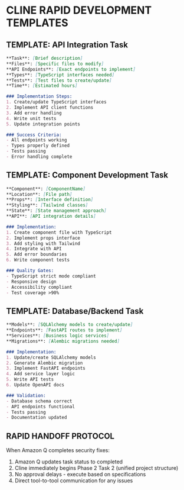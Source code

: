 # CLINE RAPID DEVELOPMENT TEMPLATES

## TEMPLATE: API Integration Task
```markdown
**Task**: [Brief description]
**Files**: [Specific files to modify]
**API Endpoints**: [Exact endpoints to implement]
**Types**: [TypeScript interfaces needed]
**Tests**: [Test files to create/update]
**Time**: [Estimated hours]

### Implementation Steps:
1. Create/update TypeScript interfaces
2. Implement API client functions
3. Add error handling
4. Write unit tests
5. Update integration points

### Success Criteria:
- All endpoints working
- Types properly defined
- Tests passing
- Error handling complete
```

## TEMPLATE: Component Development Task
```markdown
**Component**: [ComponentName]
**Location**: [File path]
**Props**: [Interface definition]
**Styling**: [Tailwind classes]
**State**: [State management approach]
**API**: [API integration details]

### Implementation:
1. Create component file with TypeScript
2. Implement props interface
3. Add styling with Tailwind
4. Integrate with API
5. Add error boundaries
6. Write component tests

### Quality Gates:
- TypeScript strict mode compliant
- Responsive design
- Accessibility compliant
- Test coverage >90%
```

## TEMPLATE: Database/Backend Task
```markdown
**Models**: [SQLAlchemy models to create/update]
**Endpoints**: [FastAPI routes to implement]
**Services**: [Business logic services]
**Migrations**: [Alembic migrations needed]

### Implementation:
1. Update/create SQLAlchemy models
2. Generate Alembic migration
3. Implement FastAPI endpoints
4. Add service layer logic
5. Write API tests
6. Update OpenAPI docs

### Validation:
- Database schema correct
- API endpoints functional
- Tests passing
- Documentation updated
```

## RAPID HANDOFF PROTOCOL
When Amazon Q completes security fixes:
1. Amazon Q updates task status to completed
2. Cline immediately begins Phase 2 Task 2 (unified project structure)
3. No approval delays - execute based on specifications
4. Direct tool-to-tool communication for any issues
